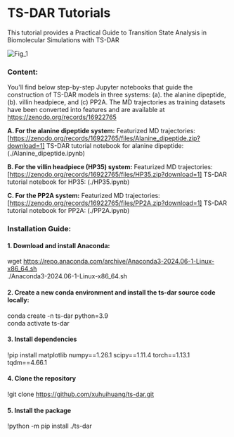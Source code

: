 # TS-DAR Tutorials
This tutorial provides a Practical Guide to Transition State Analysis in Biomolecular Simulations with TS-DAR

![Fig_1](https://github.com/user-attachments/assets/673f7073-a74c-4c42-8580-80f6713cbae9)

### Content:
You'll find below step-by-step Jupyter notebooks that guide the construction of TS-DAR models in three systems: (a). the alanine dipeptide, (b). villin headpiece, and (c) PP2A. 
The MD trajectories as training datasets have been converted into features and are available at https://zenodo.org/records/16922765

**A. For the alanine dipeptide system:**
Featurized MD trajectories: [https://zenodo.org/records/16922765/files/Alanine_dipeptide.zip?download=1]
TS-DAR tutorial notebook for alanine dipeptide: (./Alanine_dipeptide.ipynb)

**B. For the villin headpiece (HP35) system:**
Featurized MD trajectories: [https://zenodo.org/records/16922765/files/HP35.zip?download=1]
TS-DAR tutorial notebook for HP35: (./HP35.ipynb)

**C. For the PP2A system:**
Featurized MD trajectories: [https://zenodo.org/records/16922765/files/PP2A.zip?download=1]
TS-DAR tutorial notebook for PP2A: (./PP2A.ipynb)

### Installation Guide:
#### 1. Download and install Anaconda:
wget https://repo.anaconda.com/archive/Anaconda3-2024.06-1-Linux-x86_64.sh <br>
./Anaconda3-2024.06-1-Linux-x86_64.sh
#### 2. Create a new conda environment and install the ts-dar source code locally:
conda create -n ts-dar python=3.9 <br>
conda activate ts-dar <br>
#### 3. Install dependencies
!pip install matplotlib numpy==1.26.1 scipy==1.11.4 torch==1.13.1 tqdm==4.66.1
#### 4. Clone the repository
!git clone https://github.com/xuhuihuang/ts-dar.git
#### 5. Install the package
!python -m pip install ./ts-dar

